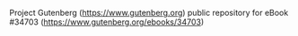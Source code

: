 Project Gutenberg (https://www.gutenberg.org) public repository for eBook #34703 (https://www.gutenberg.org/ebooks/34703)
